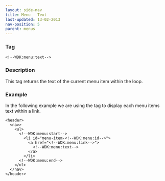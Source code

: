 ```yaml
---
layout: side-nav
title: Menu - Text
last-updated: 13-02-2013
nav-position: 5
parent: menus
---
```


### Tag

`<!--WDK:menu:text-->`

### Description

This tag returns the text of the current menu item within the loop.

### Example

In the following example we are using the tag to display each menu items text within a link.

~~~
<header>
  <nav>
    <ul>
      <!--WDK:menu:start-->
        <li id="menu-item-<!--WDK:menu:id-->">
          <a href="<!--WDK:menu:link-->">
            <!--WDK:menu:text-->
          </a>
        </li>
      <!--WDK:menu:end-->
    </ul>
  </nav>
</header>
~~~